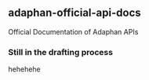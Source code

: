 ## adaphan-official-api-docs
Official Documentation of Adaphan APIs

### Still in the drafting process
hehehehe
